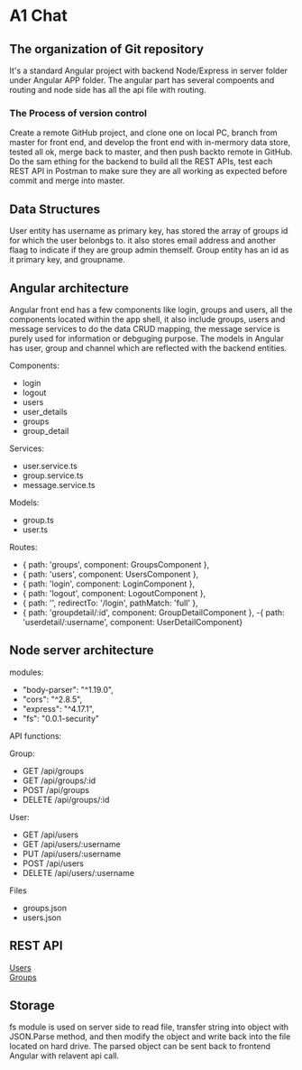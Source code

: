 # A1 Chat

## The organization of Git repository

It's a standard Angular project with backend Node/Express in server folder under Angular APP folder.
The angular part has several compoents and routing and node side has all the api file with routing.

### The Process of version control

Create a remote GitHub project, and clone one on local PC, branch from master for front end, and develop the front end with in-mermory data store, tested all ok, merge back to master, and then push backto remote in GitHub. Do the sam ething for the backend to build all the REST APIs, test each REST API in Postman to make sure they are all working as expected before commit and merge into master.  


## Data Structures

User entity has username as primary key, has stored the array of groups id for which the user belonbgs to. it also stores email address and another flaag to indicate if they are group admin themself.
Group entity has an id as it primary key, and groupname.

## Angular architecture
Angular front end has a few components like login, groups and users, all the components located within the app shell, it also include groups, users and message services to do the data CRUD mapping, the message service is purely used for information or debguging purpose. 
The models in Angular has user, group and channel which are reflected with the backend entities.

Components:
-	login
-	logout
-	users
-	user_details
-	groups
-	group_detail

Services:
-	user.service.ts
-	group.service.ts
-	message.service.ts

Models:
-	group.ts
-	user.ts

Routes:

 - { path: 'groups', component: GroupsComponent },
 - { path: 'users', component: UsersComponent },
 - { path: 'login', component: LoginComponent },
 - { path: 'logout', component: LogoutComponent },
 - { path: '', redirectTo: '/login', pathMatch: 'full' },
 - { path: 'groupdetail/:id', component: GroupDetailComponent },
  -{ path: 'userdetail/:username', component: UserDetailComponent}

## Node server architecture

modules:
-	"body-parser": "^1.19.0",
-	"cors": "^2.8.5",
-	"express": "^4.17.1",
-	"fs": "0.0.1-security"

API functions:

Group:

-	GET /api/groups
-	GET /api/groups/:id
-	POST /api/groups
-	DELETE /api/groups/:id

User:

-	GET /api/users
-	GET /api/users/:username
-	PUT /api/users/:username
-	POST /api/users
-	DELETE /api/users/:username

Files

-	groups.json
-	users.json



## REST API

[Users](users.md) <br/>
[Groups](groups.md)


## Storage

fs module is used on server side to read file, transfer string into object with JSON.Parse method, and then modify the object and write back into the file located on hard drive. The parsed object can be sent back to frontend Angular with relavent api call.


